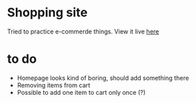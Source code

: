# Shopping site

Tried to practice e-commerde things.
View it live [here](https://awrelyah.github.io/shop-site/)

# to do

- Homepage looks kind of boring, should add something there
- Removing items from cart
- Possible to add one item to cart only once (?)
